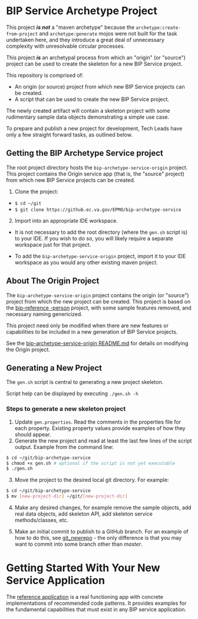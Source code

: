 # BIP Service Archetype Project

This project **_is not_** a "maven archetype" because the `archetype:create-from-project` and `archetype:generate` mojos were not built for the task undertaken here, and they introduce a great deal of unnecessary complexity with unresolvable circular processes.

This project **_is_** an archetypal process from which an "origin" (or "source") project can be used to create the skeleton for a new BIP Service project.

This repository is comprised of:

- An origin (or source) project from which new BIP Service projects can be created.
- A script that can be used to create the new BIP Service project.

The newly created artifact will contain a skeleton project with some rudimentary sample data objects demonstrating a simple use case.

To prepare and publish a new project for development, Tech Leads have only a few straight forward tasks, as outlined below.

## Getting the BIP Archetype Service project

The root project directory hosts the `bip-archetype-service-origin` project. This project contains the Origin service app (that is, the "source" project) from which new BIP Service projects can be created.

1. Clone the project:

  - `$ cd ~/git`
  - `$ git clone https://github.ec.va.gov/EPMO/bip-archetype-service`

2. Import into an appropriate IDE workspace.

  - It is not necessary to add the root directory (where the `gen.sh` script is) to your IDE. If you wish to do so, you will likely require a separate workspace just for that project.

  - To add the `bip-archetype-service-origin` project, import it to your IDE workspace as you would any other existing maven project.

## About The Origin Project

The `bip-archetype-service-origin` project contains the origin (or "source") project from which the new project can be created. This project is based on the [bip-reference -person](https://github.ec.va.gov/EPMO/bip-reference-person) project, with some sample features removed, and necessary naming genericized.

This project need only be modified when there are new features or capabilities to be included in a new generation of BIP Service projects.

See the [bip-archetype-service-origin README.md](./bip-archetype-service-origin/README.md) for details on modifying the Origin project.

## Generating a New Project

The `gen.sh` script is central to generating a new project skeleton.

Script help can be displayed by executing `./gen.sh -h`

### Steps to generate a new skeleton project

1. Update `gen.properties`. Read the comments in the properties file for each property. Existing property values provide examples of how they should appear.
2. Generate the new project and read at least the last few lines of the script output. Example from the command line:

  ```bash
  $ cd ~/git/bip-archetype-service
  $ chmod +x gen.sh # optional if the script is not yet executable
  $ ./gen.sh
  ```

3. Move the project to the desired local git directory. For example:

  ```bash
  $ cd ~/git/bip-archetype-service
  $ mv [new-project-dir] ~/git/[new-project-dir]
  ```

4. Make any desired changes, for example remove the sample objects, add real data objects, add skeleton API, add skeleton service methods/classes, etc.

5. Make an initial commit to publish to a GitHub branch. For an example of how to do this, see [git_newrepo](https://gist.github.com/c0ldlimit/4089101) - the only difference is that you may want to commit into some branch other than _master_.

# Getting Started With Your New Service Application

The [reference application](https://github.ec.va.gov/EPMO/bip-reference-person) is a real functioning app  with concrete implementations of recommended code patterns. It provides examples for the fundamental capabilities that must exist in any BIP service application.
